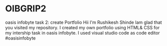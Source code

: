 # OIBGRIP2
oasis infobyte task 2: create Portfolio
Hii I'm Rushikesh Shinde
 Iam glad that you visited my repository.
I created my own portfolio using HTML& CSS for my intership task in oasis infobyte.
I used visual studio code as code editor
#oasisinfobyte

